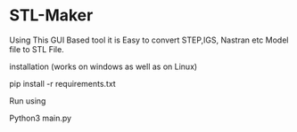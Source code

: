 # STL-Maker
Using This GUI Based tool it is Easy to convert STEP,IGS, Nastran etc Model file to STL File.

<p>installation (works on windows as well as on Linux)</p>
<p>pip install -r requirements.txt</p>
<p> Run using </p>
<p>Python3 main.py</p>
